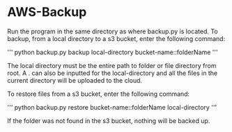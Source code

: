 # AWS-Backup
Run the program in the same directory as where backup.py is located.
To backup, from a local directory to a s3 bucket, enter the following command:

'''
python backup.py backup local-directory bucket-name::folderName
'''
 
The local directory must be the entire path to folder or file directory from root. A . can also be inputted for the local-directory and all the files in the current directory will be uploaded to the cloud.
 
To restore files from a s3 bucket, enter the following command:

'''
python backup.py restore bucket-name::folderName local-directory
'''

If the folder was not found in the s3 bucket, nothing will be backed up.
